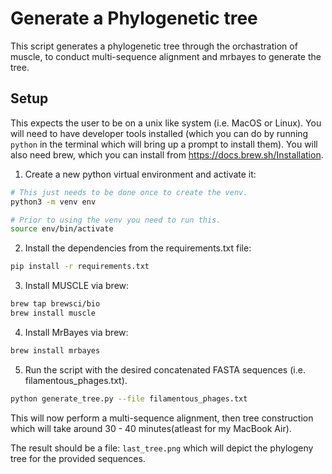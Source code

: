 # Generate a Phylogenetic tree

This script generates a phylogenetic tree through the orchastration of muscle,
to conduct multi-sequence alignment and mrbayes to generate the tree.

## Setup

This expects the user to be on a unix like system (i.e. MacOS or Linux). You
will need to have developer tools installed (which you can do by running
`python` in the terminal which will bring up a prompt to install them). You
will also need brew, which you can install from
https://docs.brew.sh/Installation.

1. Create a new python virtual environment and activate it:
```zsh
# This just needs to be done once to create the venv.
python3 -m venv env

# Prior to using the venv you need to run this.
source env/bin/activate
```
2. Install the dependencies from the requirements.txt file:
```zsh
pip install -r requirements.txt
```

3. Install MUSCLE via brew:
```zsh
brew tap brewsci/bio
brew install muscle
```

4. Install MrBayes via brew:
```zsh
brew install mrbayes
```

5. Run the script with the desired concatenated FASTA sequences (i.e. filamentous_phages.txt).
```zsh
python generate_tree.py --file filamentous_phages.txt
```

This will now perform a multi-sequence alignment, then tree construction which
will take around 30 - 40 minutes(atleast for my MacBook Air).

The result should be a file: `last_tree.png` which will depict the phylogeny
tree for the provided sequences.






